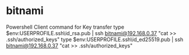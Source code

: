 # bitnami

Powershell Client command for Key transfer
type $env:USERPROFILE\.ssh\id_rsa.pub | ssh bitnami@192.168.0.37 "cat >> .ssh/authorized_keys"
type $env:USERPROFILE\.ssh\id_ed25519.pub | ssh bitnami@192.168.0.37 "cat >> .ssh/authorized_keys"
